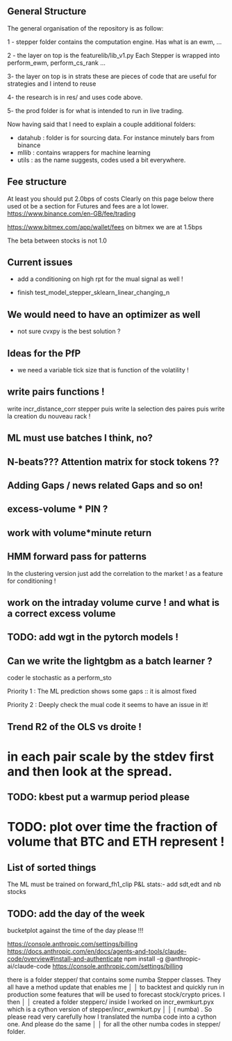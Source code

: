 

## General Structure
The general organisation of the repository is as follow:

1 - stepper folder contains the computation engine. Has what is an ewm, ...

2 - the layer on top is the featurelib/lib_v1.py
Each Stepper is wrapped into perform_ewm, perform_cs_rank ...

3- the layer on top is in strats these are pieces of code that are useful for strategies
and I intend to reuse

4- the research is in res/ and uses code above.

5- the prod folder is for what is intended to run in live trading. 



Now having said that I need to explain a couple additional folders:
- datahub : folder is for sourcing data. For instance minutely bars from binance
- mllib : contains wrappers for machine learning
- utils : as the name suggests, codes used a bit everywhere.



## Fee structure
At least you should put 2.0bps of costs
Clearly on this page below there used ot be a section for Futures and fees are a lot lower.
https://www.binance.com/en-GB/fee/trading

https://www.bitmex.com/app/wallet/fees
on bitmex we are at 1.5bps

The beta between stocks is not 1.0

## Current issues

- add a conditioning on high rpt for the mual signal as well !

- finish test_model_stepper_sklearn_linear_changing_n



## We would need to have an optimizer as well
- not sure cvxpy is the best solution ?

## Ideas for the PfP
- we need a variable tick size that is function of the volatility !

## write pairs functions !
write incr_distance_corr stepper
puis write la selection des paires 
puis write la creation du nouveau rack !


## ML must use batches I think, no? 

## N-beats??? Attention matrix for stock tokens ??

## Adding Gaps / news related Gaps and so on!

## excess-volume * PIN ? 
## work with volume*minute return

## HMM forward pass for patterns


In the clustering version just add the correlation to the market ! as a feature for conditioning !


## work on the intraday volume curve ! and what is a correct excess volume

## TODO: add wgt in the pytorch models ! 

## Can we write the lightgbm as a batch learner ? 

coder le stochastic as a perform_sto


Priority 1 : The ML prediction shows some gaps :: it is almost fixed

Priority 2 : Deeply check the mual code it seems to have an issue in it!

## Trend R2 of the OLS vs droite !

# in each pair scale by the stdev first and then look at the spread.

## TODO: kbest put a warmup period please

# TODO: plot over time the fraction of volume that BTC and ETH represent !

## List of sorted things
The ML must be trained on forward_fh1_clip
P&L stats:- add sdt,edt and nb stocks

## TODO: add the day of the week

bucketplot against the time of the day please !!!



https://console.anthropic.com/settings/billing
https://docs.anthropic.com/en/docs/agents-and-tools/claude-code/overview#install-and-authenticate
npm install -g @anthropic-ai/claude-code
https://console.anthropic.com/settings/billing

there is a folder stepper/ that contains some numba Stepper classes. They all have a method update that enables me    │
│   to backtest and quickly run in production some features that will be used to forecast stock/crypto prices. I then     │
│   created a folder stepperc/ inside I worked on incr_ewmkurt.pyx which is a cython version of stepper/incr_ewmkurt.py   │
│   ( numba) . So please read very carefully how I translated the numba code into a cython one. And please do the same    │
│   for all the other numba codes in stepper/ folder.  